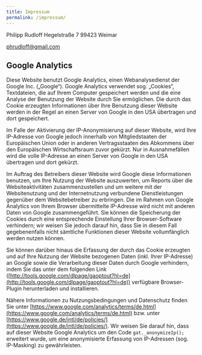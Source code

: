 ```yaml
---
title: Impressum
permalink: /impressum/
---
```

Philipp Rudloff
Hegelstraße 7
99423 Weimar

[phrudloff@gmail.com](mailto:phrudloff@gmail.com)

## Google Analytics

Diese Website benutzt Google Analytics, einen Webanalysedienst der Google Inc. („Google“). Google Analytics verwendet sog. „Cookies“, Textdateien, die auf Ihrem Computer gespeichert werden und die eine Analyse der Benutzung der Website durch Sie ermöglichen. Die durch das Cookie erzeugten Informationen über Ihre Benutzung dieser Website werden in der Regel an einen Server von Google in den USA übertragen und dort gespeichert.

Im Falle der Aktivierung der IP-Anonymisierung auf dieser Website, wird Ihre IP-Adresse von Google jedoch innerhalb von Mitgliedstaaten der Europäischen Union oder in anderen Vertragsstaaten des Abkommens über den Europäischen Wirtschaftsraum zuvor gekürzt. Nur in Ausnahmefällen wird die volle IP-Adresse an einen Server von Google in den USA übertragen und dort gekürzt.

Im Auftrag des Betreibers dieser Website wird Google diese Informationen benutzen, um Ihre Nutzung der Website auszuwerten, um Reports über die Websiteaktivitäten zusammenzustellen und um weitere mit der Websitenutzung und der Internetnutzung verbundene Dienstleistungen gegenüber dem Websitebetreiber zu erbringen. Die im Rahmen von Google Analytics von Ihrem Browser übermittelte IP-Adresse wird nicht mit anderen Daten von Google zusammengeführt. Sie können die Speicherung der Cookies durch eine entsprechende Einstellung Ihrer Browser-Software verhindern; wir weisen Sie jedoch darauf hin, dass Sie in diesem Fall gegebenenfalls nicht sämtliche Funktionen dieser Website vollumfänglich werden nutzen können.

Sie können darüber hinaus die Erfassung der durch das Cookie erzeugten und auf Ihre Nutzung der Website bezogenen Daten (inkl. Ihrer IP-Adresse) an Google sowie die Verarbeitung dieser Daten durch Google verhindern, indem Sie das unter dem folgenden Link ([http://tools.google.com/dlpage/gaoptout?hl=de](http://tools.google.com/dlpage/gaoptout?hl=de)) verfügbare Browser-Plugin herunterladen und installieren.

Nähere Informationen zu Nutzungsbedingungen und Datenschutz finden Sie unter [https://www.google.com/analytics/terms/de.html](https://www.google.com/analytics/terms/de.html) bzw. unter [https://www.google.de/intl/de/policies/](https://www.google.de/intl/de/policies/). Wir weisen Sie darauf hin, dass auf dieser Website Google Analytics um den Code `gat._anonymizeIp();` erweitert wurde, um eine anonymisierte Erfassung von IP-Adressen (sog. IP-Masking) zu gewährleisten.
